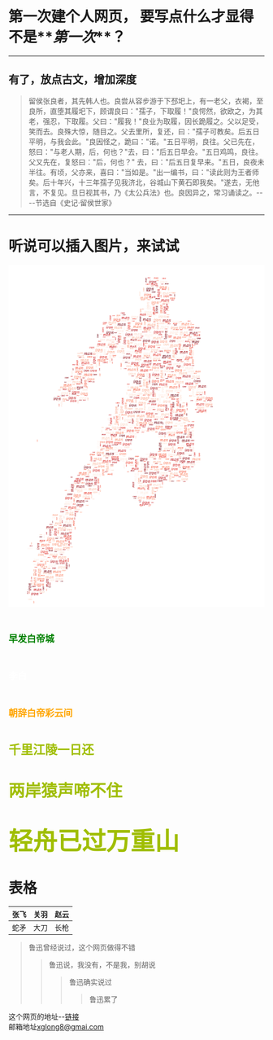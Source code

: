 # 第一次建个人网页， 要写点什么才显得不是**_第一次_**？
---
## 有了，放点古文，增加深度

>留侯张良者，其先韩人也。良尝从容步游于下邳圯上，有一老父，衣褐，至良所，直堕其履圯下，顾谓良曰："孺子，下取履！"良愕然，欲欧之，为其老，强忍，下取履。父曰："履我！"良业为取履，因长跪履之。父以足受，笑而去。良殊大惊，随目之。父去里所，复还，曰："孺子可教矣。后五日平明，与我会此。"良因怪之，跪曰："诺。"五日平明，良往。父已先在，怒曰："与老人期，后，何也？"去，曰："后五日早会。"五日鸡鸣，良往。父又先在，复怒曰："后，何也？" 去，曰："后五日复早来。"五日，良夜未半往。有顷，父亦来，喜曰："当如是。"出一编书，曰："读此则为王者师矣。后十年兴，十三年孺子见我济北，谷城山下黄石即我矣。"遂去，无他言，不复见。旦日视其书，乃《太公兵法》也。良因异之，常习诵读之。----节选自《史记·留侯世家》

---

# 听说可以插入图片，来试试
![这是谁！](/fig/IronMan6.png)


# <font color="green" size="4" face="微软雅黑">早发白帝城</font>
# <font color="white" size="4" face="微软雅黑">李白</font>
# <font color="orange" size="4" face="微软雅黑">朝辞白帝彩云间</font>
# <font color="amber" size="5" face="微软雅黑">千里江陵一日还</font>
# <font color="amber" size="6" face="微软雅黑">两岸猿声啼不住</font>
# <font color="amber" size="7" face="微软雅黑">轻舟已过万重山</font>


# 表格

张飞 | 关羽 | 赵云
-- | -- | --
蛇矛 | 大刀 | 长枪

> 鲁迅曾经说过，这个网页做得不错
>> 鲁迅说，我没有，不是我，别胡说
>>> 鲁迅确实说过
>>>> 鲁迅累了

这个网页的地址--[链接](https://xglong8.github.io)   
邮箱地址[xglong8@gmai.com](mailto:xglong8@gmai.com)
